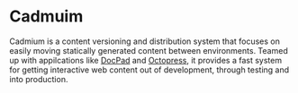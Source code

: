 Cadmuim
=======

Cadmium is a content versioning and distribution system that focuses on easily moving statically generated content
between environments.  Teamed up with appilcations like [DocPad](https://github.com/bevry/docpad) and 
[Octopress](http://octopress.org/), it provides a fast system for getting interactive web content out of development,
through testing and into production.



